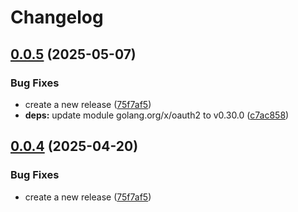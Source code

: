 # Changelog

## [0.0.5](https://github.com/xbglowx/github-org-repos-sync/compare/v0.0.4...v0.0.5) (2025-05-07)


### Bug Fixes

* create a new release ([75f7af5](https://github.com/xbglowx/github-org-repos-sync/commit/75f7af5c87c6aef66d2f544c242d5e4169f403f5))
* **deps:** update module golang.org/x/oauth2 to v0.30.0 ([c7ac858](https://github.com/xbglowx/github-org-repos-sync/commit/c7ac858fd47c76f22d13c0f9cfec969086156b49))

## [0.0.4](https://github.com/xbglowx/github-org-repos-sync/compare/v0.0.3...v0.0.4) (2025-04-20)


### Bug Fixes

* create a new release ([75f7af5](https://github.com/xbglowx/github-org-repos-sync/commit/75f7af5c87c6aef66d2f544c242d5e4169f403f5))
